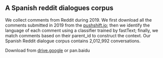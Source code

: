 ## A Spanish reddit dialogues corpus

We collect comments from Reddit during 2019. We first download all the comments submitted in 2019 from the [pushshift.io](https://files.pushshift.io/reddit/); then we identify the language of each comment using a classifier trained by fastText; finally, we match comments based on their parent_id to construct the context. Our Spanish Reddit dialogue corpus contains 2,012,992 conversations.

Download from [drive.google](https://drive.google.com/drive/folders/1jH66h7Rs_xlWJCQP7kpCRnyUBdiwU6xp?usp=sharing) or pan.baidu